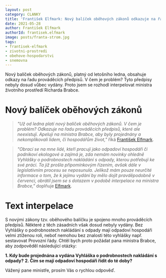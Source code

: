 ```yaml
---
layout: post
category: CLANKY
title: 'František Elfmark: Nový balíček oběhových zákonů odkazuje na řadu prováděcích předpisů, které ale neexistují. Interpeloval jsem ministra Brabce'
date: 2021-05-28
author: František Elfmark
authorId: frantisek.elfmark
image: posts/franta-strom.jpg
tags: 
- frantisek-elfmark
- zivotni-prostredi
- obehove-hospodarstvi
- snemovna
---
```


Nový balíček oběhových zákonů, platný od letošního ledna, obsahuje odkazy na řadu prováděcích předpisů. V čem je problém? Tyto předpisy nebyly dosud vůbec vydány. Proto jsem se rozhodl interpelovat ministra životního prostředí Richarda Brabce.


# Nový balíček oběhových zákonů

> *"Už od ledna platí nový balíček oběhových zákonů. V čem je problém? Odkazuje na řadu prováděcích předpisů, které ale neexistují. Apeluji na ministra Brabce, aby byly projednány a nekomplikovali lidem, či hospodářům život,"* říká [František Elfmark](https://zlinsky.pirati.cz/lide/frantisek-elfmark/).
> 

> *"Obrací se na mne lidé, kteří pracují jako odpadoví hospodáři či podnikoví ekologové a zajímá je, zda nemám novinky ohledně Vyhlášky o podrobnostech nakládání s odpady, kterou potřebují ke své práci. Ta již prošla připomínkovým řízením, avšak dále v legislativním procesu se neposunula. Jelikož mám pouze neurčité informace o tom, že k jejímu vydání by mělo dojít pravděpodobně v červenci, obrátil jsem se s dotazem v podobě interpelace na ministra Brabce,"* doplňuje [Elfmark](https://zlinsky.pirati.cz/lide/frantisek-elfmark/).
> 

# Text interpelace

S novými zákony tzv. oběhového balíčku je spojeno mnoho prováděcích předpisů. Některé z těch zásadních však dosud nebyly vydány. Bez Vyhlášky o podrobnostech nakládání s odpady mají odpadoví hospodáři velmi ztíženou roli, neboť nemohou bez znalosti této vyhlášky např. sestavovat Provozní řády. 
Chtěl bych proto požádat pana ministra Brabce, aby zodpověděl následující otázky:

**1. Kdy bude projednána a vydána Vyhláška o podrobnostech nakládání s odpady?**
**2. Čím se mají odpadoví hospodáři řídit do té doby?**

Vážený pane ministře, prosím Vás o rychlou odpověď. 
